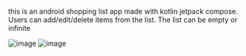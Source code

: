 ﻿this is an android shopping list app made with kotlin jetpack compose. Users can add/edit/delete items from the list. The list can be empty or infinite

 
![image](https://github.com/user-attachments/assets/a309642d-bd37-462c-9468-264c5c6eb16c)
![image](https://github.com/user-attachments/assets/0e18897a-7a15-42b0-b063-624ae94298ad)

